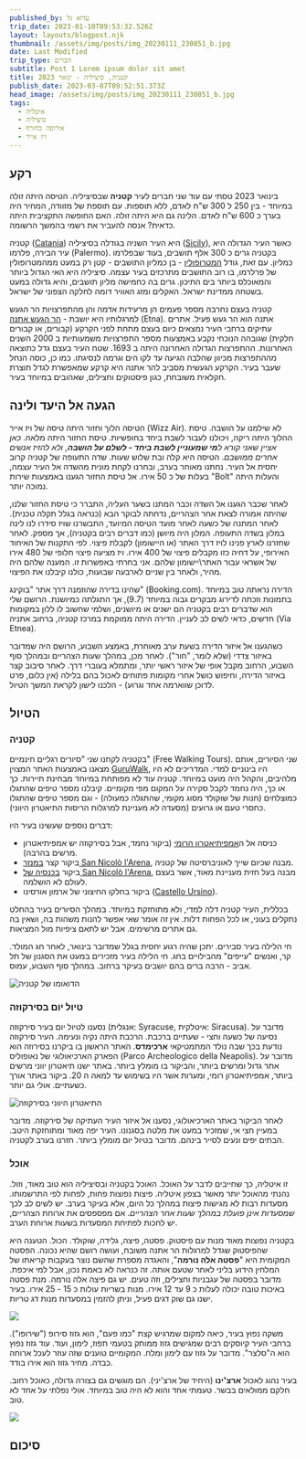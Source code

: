 ```yaml
---
published_by: עדוא גל
trip_date: 2023-01-10T09:53:32.526Z
layout: layouts/blogpost.njk
thumbnail: /assets/img/posts/img_20230111_230851_b.jpg
date: Last Modified
trip_type: חברים
subtitle: Post 1 Lorem ipsum dolor sit amet
title: קטניה, סיציליה - ינואר 2023
publish_date: 2023-03-07T09:52:51.373Z
head_image: /assets/img/posts/img_20230111_230851_b.jpg
tags:
  - איטליה
  - סיציליה
  - אירופה בחורף
  - ויז אייר
---
```

## רקע

בינואר 2023 טסתי עם עוד שני חברים לעיר **קטניה** שבסיציליה. הטיסה היתה זולה במיוחד - בין 250 ל 300 ש"ח לאדם, ללא תוספות. עם תוספת של מזוודה, המחיר היה בערך כ 600 ש"ח לאדם. הלינה גם היא היתה זולה. האם החופשה התקציבית היתה כדאית? אנסה להעביר את רשמי בהמשך הרשומה.

קטניה ([Catania](https://en.wikipedia.org/wiki/Catania)) היא העיר השניה בגודלה בסיציליה ([Sicily](https://en.wikipedia.org/wiki/Sicily)), כאשר העיר הגדולה היא עיר הבירה, פלרמו (Palermo). בקטניה גרים כ 300 אלף תושבים, בעוד שבפלרמו כמליון. עם זאת, גודל [המטרופולין](https://en.wikipedia.org/wiki/Metropolitan_City_of_Catania) - בן כמליון התושבים - קטן רק במעט ממהמטרופולין של פרלרמו, בו רוב התושבים מתרכזים בעיר עצמה. סיציליה היא האי הגדול ביותר והמאוכלס ביותר בים התיכון. גרים בה כחמישה מליון תושבים, והיא גדולה במעט בשטחה ממדינת ישראל. האקלים ומזג האוויר דומה לחלקה הצפוני של ישראל.

קטניה בעצם נחרבה מספר פעמים הן מרעידות אדמה והן מהתפרצויות הר הגעש למרגלותיו היא יושבת - [הר הגעש אתנה](https://en.wikipedia.org/wiki/Mount_Etna) (Etna). אתנה הוא הר געש פעיל. אתרים עתיקים ברחבי העיר נמצאים כיום בעצם מתחת לפני הקרקע (קבורים, או קבורים חלקית) שגובהה הנוכחי נקבע באמצעות מספר התפרצויות משמעותיות ב 2000 השנים האחרונות. ההתפרצות הגדולה האחרונה היתה ב 1693. שטח העיר בעצם גדל כתוצאה מההתפרצות מכיוון שהלבה הגיעה עד לקו הים וגרמה לנסיגתו. כמו כן, כוסה הנחל שעבר בעיר. הקרקע הגעשית מסביב להר אתנה היא קרקע שמאפשרת לגדל תוצרת חקלאית משובחת, כגון פיסטוקים וחצילים, שאהובים במיוחד בעיר.

## הגעה אל היעד ולינה

הטיסה הלוך וחזור היתה טיסה של ויז אייר (Wizz Air). לא שילמנו על הושבה. טיסת ההלוך היתה ריקה, ויכולנו לעבור לשבת ביחד בחופשיות. טיסת החזור היתה מלאה. *כאן אציין שאני קורא ל**מי שמעוניין לשבת ביחד - לשלם על הושבה**, ולא להזיז אנשים אחרים ממושבם*. הטיסה היא קלה ובת שלוש שעות. שדה התעופה של קטניה קרוב יחסית אל העיר. נחתנו מאוחר בערב, ובחרנו לקחת מונית מהשדה אל העיר עצמה, בעלות של כ 50 אירו. אל טיסת החזור הגענו באמצעות שירות "Bolt" והעלות היתה נמוכה יותר.

לאחר שכבר הגענו אל השדה וכבר המתנו בשער העליה, התברר כי טיסת החזור שלנו, שהיתה אמורה לצאת אחר הצהריים, נדחתה לבוקר הבא (כנראה בגלל תקלה טכנית). לאחר המתנה של כשעה לאחר מועד הטיסה המיועד, התבשרנו שויז סידרו לנו לינה במלון בשדה התעופה. המלון היה מיושן (כמו דברים רבים בקטניה), אך מספק. לאחר שחזרנו לארץ פנינו לויז דרך האתר (או היישומון) לקבלת פיצוי. לפי התקנות של האיחוד האירופי, על דחיה כזו מקבלים פיצוי של 400 אירו. ויז מציעה פיצוי חלופי של 480 אירו של אשראי עבור האתר\יישומון שלהם. אני בחרתי באפשרות זו. המענה שלהם היה מהיר, ולאחר בין שניים לארבעה שבועות, כולנו קיבלנו את הפיצוי.

שהינו בדירה שהוזמנה דרך אתר "בוקינג" (Booking.com). הדירה נראתה טוב במיוחד בתמונות וזכתה לדירוג מבקרים גבוה במיוחד (9.7), אך התגלתה כמיושנת. הרושם שלי הוא שדברים רבים בקטניה הם ישנים או מיושנים, ושלמי שחשוב לו ללון במקומות חדשים, כדאי לשים לב לעניין. הדירה היתה ממוקמת במרכז קטניה, ברחוב אתניה (Via Etnea). 

כשהגענו אל איזור הדירה בשעת ערב מאוחרת, באמצע השבוע, הרושם היה שמדובר באיזור צדדי (שלא לומר, "חור"). לאחר מכן, במהלך שעות הצהריים ובמהלך סוף השבוע, הרחוב מקבל אופי של איזור ראשי יותר, ומתמלא בעוברי דרך. לאחר סיבוב קצר באיזור הדירה, וחיפוש כושל אחרי מקומות פתוחים לאכול בהם בלילה (אין כלום, פרט לדוכן שווארמה אחד וגרוע) - הלכנו לישון לקראת המשך הטיול.

## הטיול

### קטניה

בקטניה לקחנו שני "סיורים רגליים חינמיים" (Free Walking Tours). שני הסיורים, אותם מצאנו באמצעות האתר המצוין [GuruWalk](https://www.guruwalk.com/catania?search=Catania), היו בינוניים למדי. המדריכים לא היו מלהיבים, והקהל היה מועט במיוחד. קטניה עוד לא מפותחת במיוחד מבחינת תיירות. כך או כך, היה נחמד לקבל סקירה על המקום מפי מקומיים. קיבלנו מספר טיפים שהתגלו כמוצלחים (חנות של שוקולד מסוג מקומי, שהתגלה כמעולה) - וגם מספר טיפים שהתגלו כחסרי טעם או גרועים (מסעדה לא מעניינת למרגלות הריסות התיאטרון היווני).

דברים נוספים שעשינו בעיר היו: 

* כניסה אל ה[אמפיתיאטרון הרומי](https://en.wikipedia.org/wiki/Roman_Theater_of_Catania) (ביקור נחמד, אבל בסירקוזה יש אמפיתיאטרון מרשים בהרבה).
* ביקור קצר [במנזר San Nicolò l'Arena](https://en.wikipedia.org/wiki/Monastery_of_San_Nicol%C3%B2_l%27Arena), מבנה שכיום שייך לאוניברסיטה של קטניה.
* ביקור [בכנסיה של San Nicolò l'Arena](https://en.wikipedia.org/wiki/San_Nicol%C3%B2_l%27Arena,_Catania), מבנה בעל חזית מעניינת מאוד, אשר בעצם לעולם לא הושלמה.
* ביקור בחלקו החיצוני של ארמון אורסינו ([Castello Ursino](https://en.wikipedia.org/wiki/Castello_Ursino)).

בכללית, העיר קטניה דלה למדי, ולא מתוחזקת במיוחד. במהלך הסיורים בעיר בהחלט נתקלים בעוני, או לכל הפחות דלות. אין זה אומר שאי אפשר להנות משהות בה, ושאין בה גם אתרים מרשימים. אבל יש לתאם ציפיות מול המציאות.

חי הלילה בעיר סבירים. יתכן שהיה רגוע יחסית בגלל שמדובר בינואר, לאחר חג המולד. קר, ואנשים "עייפים" מהבילויים בחג. חי הלילה בעיר מזכירים במעט את הסגנון של תל אביב - הרבה ברים בהם יושבים בעיקר ברחוב. במהלך סוף השבוע, עמוס. 

![הדואומו של קטניה](/assets/img/posts/img_20230112_154321.jpg "הדואומו של קטניה")

### טיול יום בסירקוזה

נסענו לטיול יום בעיר סירקוזה (אנגלית: Syracuse, איטלקית: Siracusa). מדובר על נסיעה של כשעה וחצי - שעתיים ברכבת. הרכבת היתה נקיה ונעימה. העיר סירקוזה נודעת בכך שבה נולד המתמטיקאי **ארכימדס**. האתר הראשון בו ביקרנו בסירוזה הוא הפארק הארכיאולוגי של נאופוליס (Parco Archeologico della Neapolis). מדובר על אתר גדול ומרשים ביותר, והביקור בו מומלץ ביותר. באתר ישנו תיאטרון יווני מרשים ביותר, אמפיתיאטרון רומי, ומערות אשר היו בשימוש עד למאה ה 20. ביקור באתר אורך כשעתיים. אולי גם יותר.

![התיאטרון היווני בסירקוזה](/assets/img/posts/img_20230113_150620_b.jpg "התיאטרון היווני בסירקוזה")

לאחר הביקור באתר הארכיאולוגי, נסענו אל איזור העיר העתיקה של סירקוזה. מדובר במעיין חצי אי, שמזכיר במעט את מלטה בסגנונו. העיר יפה מאוד ומתוחזקת היטב. הבתים יפים ונעים לסייר בינהם. מדובר בטיול יום מומלץ ביותר. חזרנו בערב לקטניה.

### אוכל

זו איטליה, כך שחייבים לדבר על האוכל. האוכל בקטניה ובסיציליה הוא טוב מאוד, וזול. נהנתי מהאוכל יותר מאשר בצפון איטליה. פיצות נפוצות פחות, לפחות לפי התרשמותו. מסעדות רבות לא מגישות פיצות במהלך כל היום, אלא בעיקר בערב. יש לשים לב לכך *שמסעדות אינן פועלת במהלך שעות אחר הצהריים*. אם מפספסים את ארוחת הצהריים, יש לחכות לפתיחת המסעדות בשעות ארוחת הערב.

בקטניה נפוצות מאוד מנות עם פיסטוק. פסטה, פיצה, גלידה, שוקולד. הכול. הטענה היא שהפיסטוק שגדל למרגלות הר אתנה משובח, ועושה רושם שהיא נכונה. הפסטה המקומית היא "**פסטה אלה נורמה**", והאגדה מספרת שהשם נוצר בעקבות קריאתו של המלחין הידוע בליני לאחר שטעם אותה. זה כנראה לא באמת נכון, אבל למי איכפת. מדובר בפסטה של עגבניות וחצילים, וזה טעים. יש גם פיצה אלה נורמה. מנת פסטה באיכות טובה יכולה לעלות כ 9 עד 12 אירו. מנות בשריות עולות כ 15 - 25 אירו. בעיר ישנו גם שוק דגים פעיל, וניתן להזמין במסעדות מנות דג טריות.

![](/assets/img/posts/img_20230112_113106_b.jpg)

משקה נפוץ בעיר, כיאה למקום שמרגיש קצת "כמו פעם", הוא גזוז סירופ ("שירופו"). ברחבי העיר קיוסקים רבים שמגישים גזוז ממותק בטעמי תפוז, לימון, ועוד. עוד גזוז נפוץ הוא ה"סלצר". מדובר על גזוז עם לימון ומלח. המקומיים טוענים שזה עוזר לעכל ארוחה כבדה. מחיר גזוז הוא אירו בודד.

בעיר נהוג לאכול **ארצ'ינו** (היחיד של ארצ'יני). הם מוגשים גם בצורה גדולה, כאוכל רחוב. חלקם ממולאים בבשר. טעמתי אחד והוא לא היה טוב במיוחד. אולי נפלתי על אחד לא טוב.

![](/assets/img/posts/img_20230115_102741_b.jpg)

## סיכום